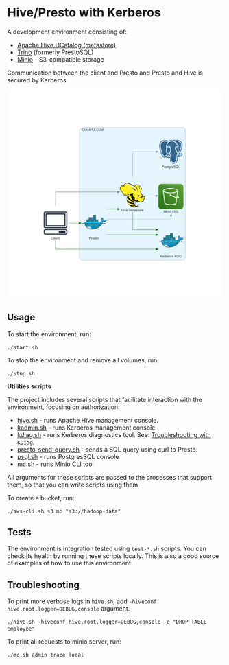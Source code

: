 
# Hive/Presto with Kerberos

A development environment consisting of:
 - [Apache Hive HCatalog  (metastore)](https://cwiki.apache.org/confluence/display/Hive/HCatalog)
 - [Trino](https://trino.io/) (formerly PrestoSQL)
 - [Minio](https://min.io/) - S3-compatible storage

Communication between the client and Presto and Presto and Hive is secured by Kerberos

![](architecture-diagram.png)

## Usage

To start the environment, run:
```
./start.sh
```
To stop the environment and remove all volumes, run:
```
./stop.sh
```

**Utilities scripts**

The project includes several scripts that facilitate interaction with the environment, focusing on authorization:

- [hive.sh](./hive.sh) - runs Apache Hive management console.
- [kadmin.sh](./kadmin.sh) - runs Kerberos management console.
- [kdiag.sh](./kdiag.sh) - runs Kerberos diagnostics tool. See: [Troubleshooting with ``KDiag``](https://hadoop.apache.org/docs/current/hadoop-project-dist/hadoop-common/SecureMode.html#Troubleshooting_with_KDiag).
- [presto-send-query.sh](./presto-send-query.sh) - sends a SQL query using curl to Presto.
- [psql.sh](./psql.sh) - runs PostgresSQL console
- [mc.sh](./mc.sh) - runs Minio CLI tool

All arguments for these scripts are passed to the processes that support them, so that you can write scripts using them

To create a bucket, run:
```
./aws-cli.sh s3 mb "s3://hadoop-data"
```

## Tests

The environment is integration tested using ``test-*.sh`` scripts. You can check its health by running these scripts locally. This is also a good source of examples of how to use this environment.

## Troubleshooting

To print more verbose logs in ``hive.sh``, add `-hiveconf hive.root.logger=DEBUG,console` argument.
````shell script
./hive.sh -hiveconf hive.root.logger=DEBUG,console -e "DROP TABLE employee"
````

To print all requests to minio server, run:
```shell script
./mc.sh admin trace local
```
